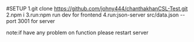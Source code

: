 #SETUP
1.git clone https://github.com/johny444/chanthakhanCSL-Test.git
2.npm i
3.run:npm run dev for frontend
4.run:json-server src/data.json --port 3001 for server

note:if have any problem on function please restart server
